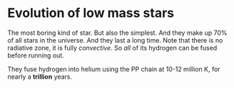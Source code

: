 # Evolution of low mass stars

The most boring kind of star. But also the simplest. And they make up 70% of all stars in the universe. And they last a long time. Note that there is no radiative zone, it is fully _convective_. So _all_ of its hydrogen can be fused before running out.

They fuse hydrogen into helium using the PP chain at 10-12 million K, for nearly a **trillion** years.
